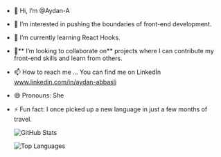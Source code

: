 - 👋 Hi, I’m @Aydan-A
- 👀 I’m interested in pushing the boundaries of front-end development.
- 🌱 I’m currently learning React Hooks.
- 💞️** I’m looking to collaborate on** projects where I can contribute my front-end skills and learn from others.  
- 📫 How to reach me ... You can find me on Linkedİn www.linkedin.com/in/aydan-abbasli
- 😄 Pronouns: She
- ⚡ Fun fact: I once picked up a new language in just a few months of travel.

  ![GitHub Stats](https://github-readme-stats.vercel.app/api?username=Aydan-A&show_icons=true&theme=radical)
  
  ![Top Languages](https://github-readme-stats.vercel.app/api/top-langs/?username=Aydan-A&layout=compact&theme=radical)


<!---
Aydan-A/Aydan-A is a ✨ special ✨ repository because its `README.md` (this file) appears on your GitHub profile.
You can click the Preview link to take a look at your changes.
--->
